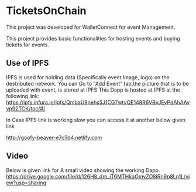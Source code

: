# TicketsOnChain
This project was developed for WalletConnect for event Management.

This project provides basic functionalities for hosting events and buying tickets for events.
## Use of IPFS

IPFS is used for holding data (Specifically event Image, logo) on the destributed network.
You can Go to "Add Event" tab,the picture that is to be uploaded with event, is stored at IPFS
This Dapp is hosted at IPFS at the following link:
https://ipfs.infura.io/ipfs/QmbaU9nehs5J1CG7wtvQE148R6VBvJEyPdAhAAvvp92TCK/toc/#/

In Case IPFS link is working slow you can access it at another below given link

http://goofy-beaver-e7c5b4.netlify.com

## Video
Below is given link for A small video showing the working Dapp.
https://drive.google.com/file/d/126H8_dm_iT6MTHkqOmyZO8iRn9p8Ln1L/view?usp=sharing
